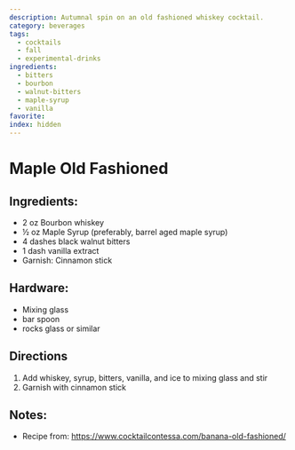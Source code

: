 ```yaml
---
description: Autumnal spin on an old fashioned whiskey cocktail.
category: beverages
tags:
  - cocktails
  - fall
  - experimental-drinks
ingredients:
  - bitters
  - bourbon
  - walnut-bitters
  - maple-syrup
  - vanilla
favorite:
index: hidden
---
```


# Maple Old Fashioned

## Ingredients:

- 2 oz Bourbon whiskey
- ½ oz Maple Syrup (preferably, barrel aged maple syrup)
- 4 dashes black walnut bitters
- 1 dash vanilla extract
- Garnish: Cinnamon stick

## Hardware:

- Mixing glass
- bar spoon
- rocks glass or similar

## Directions

1. Add whiskey, syrup, bitters, vanilla, and ice to mixing glass and stir
2. Garnish with cinnamon stick

## Notes:

- Recipe from: <https://www.cocktailcontessa.com/banana-old-fashioned/>
